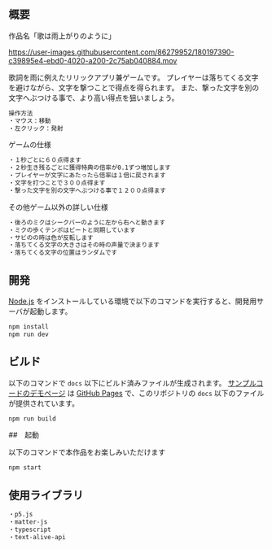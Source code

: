 ## 概要
作品名「歌は雨上がりのように」

https://user-images.githubusercontent.com/86279952/180197390-c39895e4-ebd0-4020-a200-2c75ab040884.mov

歌詞を雨に例えたリリックアプリ兼ゲームです。
プレイヤーは落ちてくる文字を避けながら、文字を撃つことで得点を得られます。
また、撃った文字を別の文字へぶつける事で、より高い得点を狙いましょう。

```sh
操作方法
・マウス：移動
・左クリック：発射
```
ゲームの仕様
```sh
・１秒ごとに６０点得ます
・２秒生き残るごとに獲得特典の倍率が0.1ずつ増加します
・プレイヤーが文字にあたったら倍率は１倍に戻されます
・文字を打つことで３００点得ます
・撃った文字を別の文字へぶつける事で１２００点得ます
```
その他ゲーム以外の詳しい仕様
```sh
・後ろのミクはシークバーのように左から右へと動きます
・ミクの歩くテンポはビートと同期しています
・サビのの時は色が反転します
・落ちてくる文字の大きさはその時の声量で決まります
・落ちてくる文字の位置はランダムです
```


## 開発

[Node.js](https://nodejs.org/) をインストールしている環境で以下のコマンドを実行すると、開発用サーバが起動します。

```sh
npm install
npm run dev
```

## ビルド

以下のコマンドで `docs` 以下にビルド済みファイルが生成されます。 [サンプルコードのデモページ](https://textalivejp.github.io/textalive-app-p5js/) は [GitHub Pages](https://pages.github.com/) で、このリポジトリの `docs` 以下のファイルが提供されています。

```sh
npm run build
```

##　起動

以下のコマンドで本作品をお楽しみいただけます

```sh
npm start
```


## 使用ライブラリ
```sh
・p5.js
・matter-js
・typescript
・text-alive-api
```
